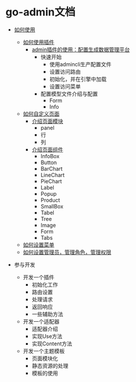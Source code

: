 # go-admin文档

- [如何使用](https://github.com/chenhg5/go-admin/blob/master/docs/cn/instruction/instruction.md)
    - [如何使用插件](https://github.com/chenhg5/go-admin/blob/master/docs/cn/instruction/plugins/plugins.md)
        - [admin插件的使用：配置生成数据管理平台](https://github.com/chenhg5/go-admin/blob/master/docs/cn/instruction/plugins/admin.md)
            - 快速开始
                - 使用admincli生产配置文件
                - 设置访问路由
                - 初始化，并在引擎中加载
                - 设置访问菜单
            - 配置模型文件介绍与配置
                - Form
                - Info
    - [如何自定义页面](https://github.com/chenhg5/go-admin/blob/master/docs/cn/instruction/pages/pages.md)
        - [介绍页面模块](https://github.com/chenhg5/go-admin/blob/master/docs/cn/instruction/pages/modules.md)
            - panel
            - 行
            - 列
        - [介绍页面组件](https://github.com/chenhg5/go-admin/blob/master/docs/cn/instruction/pages/components.md)
            - InfoBox
            - Button
            - BarChart
            - LineChart
            - PieChart
            - Label
            - Popup
            - Product
            - SmallBox
            - Tabel
            - Tree
            - Image
            - Form
            - Tabs                                
    - [如何设置菜单](https://github.com/chenhg5/go-admin/blob/master/docs/cn/instruction/menus.md)
    - [如何设置管理员，管理角色，管理权限](https://github.com/chenhg5/go-admin/blob/master/docs/cn/instruction/rcba.md)
    
- 参与开发
    - 开发一个插件
        - 初始化工作
        - 路由设置
        - 处理请求
        - 返回响应
        - 一些辅助方法
    - 开发一个适配器
        - 适配器介绍
        - 实现Use方法
        - 实现Content方法
    - 开发一个主题模板
        - 页面模块化
        - 静态资源的处理
        - 模板的使用
